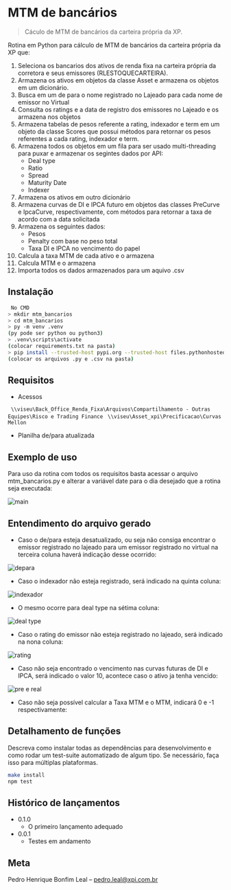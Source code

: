# MTM de bancários
> Cáculo de MTM de bancários da carteira própria da XP.

Rotina em Python para cálculo de MTM de bancários da carteira própria da XP que:
   1. Seleciona os bancarios dos ativos de renda fixa na carteira própria da corretora e seus emissores (RLESTOQUECARTEIRA).
   2. Armazena os ativos em objetos da classe Asset e armazena os objetos em um dicionário.
   3. Busca em um de para o nome registrado no Lajeado para cada nome de emissor no Virtual
   4. Consulta os ratings e a data de registro dos emissores no Lajeado e os armazena nos objetos
   5. Armazena tabelas de pesos referente a rating, indexador e term em um objeto da classe Scores
      que possui métodos para retornar os pesos referentes a cada rating, indexador e term.
   6. Armazena todos os objetos em um fila para ser usado multi-threading para puxar e armazenar os segintes dados por API:
      - Deal type
      - Ratio
      - Spread
      - Maturity Date
      - Indexer
   7. Armazena os ativos em outro dicionário
   8. Armazena curvas de DI e IPCA futuro em objetos das classes PreCurve e IpcaCurve, respectivamente, com métodos para retornar
      a taxa de acordo com a data solicitada
   9. Armazena os seguintes dados:
      - Pesos
      - Penalty com base no peso total
      - Taxa DI e IPCA no vencimento do papel
   10. Calcula a taxa MTM de cada ativo e o armazena
   11. Calcula MTM e o armazena
   12. Importa todos os dados armazenados para um aquivo .csv

## Instalação

```sh
 No CMD
> mkdir mtm_bancarios
> cd mtm_bancarios
> py -m venv .venv
(py pode ser python ou python3)
> .venv\scripts\activate
(colocar requirements.txt na pasta)
> pip install --trusted-host pypi.org --trusted-host files.pythonhosted.org -r requirements.txt
(colocar os arquivos .py e .csv na pasta)
```
## Requisitos
- Acessos

``` \\viseu\Back_Office_Renda_Fixa\Arquivos\Compartilhamento - Outras Equipes\Risco e Trading Finance```
``` \\viseu\Asset_xpi\Precificacao\Curvas Mellon```
- Planilha de/para atualizada

## Exemplo de uso

Para uso da rotina com todos os requisitos basta acessar o arquivo mtm_bancarios.py e alterar a variável date para o dia desejado que a rotina seja executada:

![main](https://user-images.githubusercontent.com/61240450/74881291-ce7a5e00-534b-11ea-87cb-702edb2cdd48.JPG)

## Entendimento do arquivo gerado

- Caso o de/para esteja desatualizado, ou seja não consiga encontrar o emissor registrado no lajeado para um emissor registrado no virtual na terceira coluna haverá indicação desse ocorrido:

![depara](https://user-images.githubusercontent.com/61240450/74882683-49dd0f00-534e-11ea-9b48-889e5b341392.jpg)

- Caso o indexador não esteja registrado, será indicado na quinta coluna:

![indexador](https://user-images.githubusercontent.com/61240450/74882942-b1935a00-534e-11ea-8314-e40c01145fe9.jpg)

- O mesmo ocorre para deal type na sétima coluna:

![deal type](https://user-images.githubusercontent.com/61240450/74883097-fdde9a00-534e-11ea-8314-8ff756acb0da.jpg)

- Caso o rating do emissor não esteja registrado no lajeado, será indicado na nona coluna:

![rating](https://user-images.githubusercontent.com/61240450/74883297-6b8ac600-534f-11ea-8fc4-92f286cd85fe.jpg)

- Caso não seja encontrado o vencimento nas curvas futuras de DI e IPCA, será indicado o valor 10, acontece caso o ativo ja tenha vencido:

![pre e real](https://user-images.githubusercontent.com/61240450/74885037-5879f500-5353-11ea-85c5-3d516d157f2f.jpg)

- Caso não seja possível calcular a Taxa MTM e o MTM, indicará 0 e -1 respectivamente:


## Detalhamento de funções

Descreva como instalar todas as dependências para desenvolvimento e como rodar um test-suite automatizado de algum tipo. Se necessário, faça isso para múltiplas plataformas.

```sh
make install
npm test
```

## Histórico de lançamentos

* 0.1.0
    * O primeiro lançamento adequado
* 0.0.1
    * Testes em andamento

## Meta

Pedro Henrique Bonfim Leal – pedro.leal@xpi.com.br
